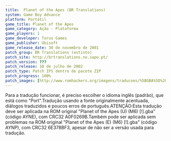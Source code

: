 ```yaml
---
title:  Planet of the Apes (BR Translations)
system: Game Boy Advance
platform: Portátil
game_title: Planet of the Apes
game_category: Ação - Plataforma
game_players: 1
game_developer: Torus Games
game_publisher: Ubisoft
game_release_date: 30 de novembro de 2001
patch_group: BR Translations (extinto)
patch_site: http://brtranslations.no.sapo.pt/
patch_version: ???
patch_release: 10 de julho de 2002
patch_type: Patch IPS dentro de pacote ZIP
patch_progress: 100%
patch_images: [http://www.romhackers.org/imagens/traducoes/%5BGBA%5D%20Planet%20of%20the%20Apes%20-%20BR%20Translations%20-%201.png,http://www.romhackers.org/imagens/traducoes/%5BGBA%5D%20Planet%20of%20the%20Apes%20-%20BR%20Translations%20-%202.png,http://www.romhackers.org/imagens/traducoes/%5BGBA%5D%20Planet%20of%20the%20Apes%20-%20BR%20Translations%20-%203.png]
---
```

Para a tradução funcionar, é preciso escolher o idioma inglês (padrão), que está como "Port".Tradução usando a fonte originalmente acentuada, diálogos traduzidos e poucos erros de português.ATENÇÃO:Esta tradução deve ser aplicada na ROM original "Planet of the Apes (U) (M6) [!].gba" (código AYNE), com CRC32 A0F0269B.Também pode ser aplicada sem problemas na ROM original "Planet of the Apes (E) (M6) [!].gba" (código AYNP), com CRC32 6E378BF3, apesar de não ser a versão usada para tradução.